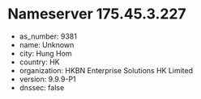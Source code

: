 # Nameserver 175.45.3.227

* as_number: 9381
* name: Unknown
* city: Hung Hom
* country: HK
* organization: HKBN Enterprise Solutions HK Limited
* version: 9.9.9-P1
* dnssec: false
